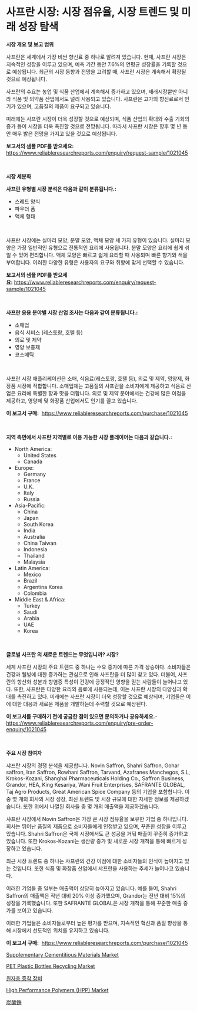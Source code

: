 <p><h1>사프란 시장: 시장 점유율, 시장 트렌드 및 미래 성장 탐색</h1></p><p><strong>시장 개요 및 보고 범위</strong></p>
<p><p>사프란은 세계에서 가장 비싼 향신료 중 하나로 알려져 있습니다. 현재, 사프란 시장은 지속적인 성장을 이루고 있으며, 예측 기간 동안 7.6%의 연평균 성장률을 기록할 것으로 예상됩니다. 최근의 시장 동향과 전망을 고려할 때, 사프란 시장은 계속해서 확장될 것으로 예상됩니다.</p><p>사프란의 수요는 농업 및 식품 산업에서 계속해서 증가하고 있으며, 재래시장뿐만 아니라 식품 및 의약품 산업에서도 널리 사용되고 있습니다. 사프란은 고가의 향신료로서 인기가 있으며, 고품질의 제품이 요구되고 있습니다.</p><p>미래에는 사프란 시장이 더욱 성장할 것으로 예상되며, 식품 산업의 확대와 수출 기회의 증가 등이 시장을 더욱 촉진할 것으로 전망됩니다. 따라서 사프란 시장은 향후 몇 년 동안 매우 밝은 전망을 가지고 있을 것으로 예상됩니다.</p></p>
<p><strong>보고서의 샘플 PDF를 받으세요:</strong> <a href="https://www.reliableresearchreports.com/enquiry/request-sample/1021045">https://www.reliableresearchreports.com/enquiry/request-sample/1021045</a></p>
<p>&nbsp;</p>
<p><strong>시장 세분화</strong></p>
<p><strong>사프란 유형별 시장 분석은 다음과 같이 분류됩니다.:</strong></p>
<p><ul><li>스레드 양식</li><li>파우더 폼</li><li>액체 형태</li></ul></p>
<p>&nbsp;</p>
<p><p>사프란 시장에는 실마리 모양, 분말 모양, 액체 모양 세 가지 유형이 있습니다. 실마리 모양은 가장 일반적인 유형으로 전통적인 요리에 사용됩니다. 분말 모양은 요리에 쉽게 섞일 수 있어 편리합니다. 액체 모양은 빠르고 쉽게 요리할 때 사용되며 빠른 향기와 색을 부여합니다. 이러한 다양한 유형은 사용자의 요구와 취향에 맞게 선택할 수 있습니다.</p></p>
<p><strong>보고서의 샘플 PDF를 받으세요:</strong>&nbsp;<a href="https://www.reliableresearchreports.com/enquiry/request-sample/1021045">https://www.reliableresearchreports.com/enquiry/request-sample/1021045</a></p>
<p>&nbsp;</p>
<p><strong> 사프란 응용 분야별 시장 산업 조사는 다음과 같이 분류됩니다.:</strong></p>
<p><ul><li>소매업</li><li>음식 서비스 (레스토랑, 호텔 등)</li><li>의료 및 제약</li><li>영양 보충제</li><li>코스메틱</li></ul></p>
<p>&nbsp;</p>
<p><p>사프란 시장 애플리케이션은 소매, 식음료(레스토랑, 호텔 등), 의료 및 제약, 영양제, 화장품 시장에 적합합니다. 소매업체는 고품질의 사프란을 소비자에게 제공하고 식음료 산업은 요리에 특별한 향과 맛을 더합니다. 의료 및 제약 분야에서는 건강에 많은 이점을 제공하고, 영양제 및 화장품 산업에서도 인기를 끌고 있습니다.</p></p>
<p><strong>이 보고서 구매:</strong>&nbsp; <a href="https://www.reliableresearchreports.com/purchase/1021045">https://www.reliableresearchreports.com/purchase/1021045</a></p>
<p>&nbsp;</p>
<p><strong>지역 측면에서 사프란 지역별로 이용 가능한 시장 플레이어는 다음과 같습니다.:</strong></p>
<p><ul>
    <li>
        North America:
        <ul>
            <li>United States</li>
            <li>Canada</li>
        </ul>
    </li>
    <li>
        Europe:
        <ul>
            <li>Germany</li>
            <li>France</li>
            <li>U.K.</li>
            <li>Italy</li>
            <li>Russia</li>
        </ul>
    </li>
    <li>
        Asia-Pacific:
        <ul>
            <li>China</li>
            <li>Japan</li>
            <li>South Korea</li>
            <li>India</li>
            <li>Australia</li>
            <li>China Taiwan</li>
            <li>Indonesia</li>
            <li>Thailand</li>
            <li>Malaysia</li>
        </ul>
    </li>
    <li>
        Latin America:
        <ul>
            <li>Mexico</li>
            <li>Brazil</li>
            <li>Argentina Korea</li>
            <li>Colombia</li>
        </ul>
    </li>
    <li>
        Middle East & Africa:
        <ul>
            <li>Turkey</li>
            <li>Saudi</li>
            <li>Arabia</li>
            <li>UAE</li>
            <li>Korea</li>
        </ul>
    </li>
    </ul></p>
<p>&nbsp;</p>
<p><strong>글로벌 사프란 의 새로운 트렌드는 무엇입니까? 시장?</strong></p>
<p><p>세계 사프란 시장의 주요 트렌드 중 하나는 수요 증가에 따른 가격 상승이다. 소비자들은 건강과 웰빙에 대한 증가하는 관심으로 인해 사프란을 더 많이 찾고 있다. 더불어, 사프란의 항산화 성분과 항염증 특성이 건강에 긍정적인 영향을 믿는 사람들이 늘어나고 있다. 또한, 사프란은 다양한 요리와 음료에 사용되는데, 이는 사프란 시장의 다양성과 확대를 촉진하고 있다. 미래에는 사프란 시장이 더욱 성장할 것으로 예상되며, 기업들은 이에 대한 대응과 새로운 제품을 개발하는데 주력할 것으로 예상된다.</p></p>
<p><strong>이 보고서를 구매하기 전에 궁금한 점이 있으면 문의하거나 공유하세요.</strong>- <a href="https://www.reliableresearchreports.com/enquiry/pre-order-enquiry/1021045">https://www.reliableresearchreports.com/enquiry/pre-order-enquiry/1021045</a></p>
<p>&nbsp;</p>
<p><strong>주요 시장 참여자</strong></p>
<p><p>샤프란 시장의 경쟁 분석을 제공합니다. Novin Saffron, Shahri Saffron, Gohar saffron, Iran Saffron, Rowhani Saffron, Tarvand, Azafranes Manchegos, S.L, Krokos-Kozani, Shanghai Pharmaceuticals Holding Co., Saffron Business, Grandor, HEA, King Kesariya, Wani Fruit Enterprises, SAFRANTE GLOBAL, Taj Agro Products, Great American Spice Company 등의 기업을 포함합니다. 이 중 몇 개의 회사의 시장 성장, 최신 트렌드 및 시장 규모에 대한 자세한 정보를 제공하겠습니다. 또한 위에서 나열된 회사들 중 몇 개의 매출액을 제공하겠습니다.</p><p>샤프란 시장에서 Novin Saffron은 가장 큰 시장 점유율을 보유한 기업 중 하나입니다. 회사는 뛰어난 품질의 제품으로 소비자들에게 인정받고 있으며, 꾸준한 성장을 이루고 있습니다. Shahri Saffron은 국제 시장에서도 큰 성공을 거둬 매출이 꾸준히 증가하고 있습니다. 또한 Krokos-Kozani는 생산량 증가 및 새로운 시장 개척을 통해 빠르게 성장하고 있습니다.</p><p>최근 시장 트렌드 중 하나는 샤프란의 건강 이점에 대한 소비자들의 인식이 높아지고 있는 것입니다. 또한 식품 및 화장품 산업에서 샤프란을 사용하는 추세가 늘어나고 있습니다.</p><p>이러한 기업들 중 일부는 매출액이 상당히 높아지고 있습니다. 예를 들어, Shahri Saffron의 매출액은 작년 대비 20% 이상 증가했으며, Grandor는 전년 대비 15%의 성장을 기록했습니다. 또한 SAFRANTE GLOBAL은 시장 개척을 통해 꾸준한 매출 증가를 보이고 있습니다.</p><p>이러한 기업들은 소비자들로부터 높은 평가를 받으며, 지속적인 혁신과 품질 향상을 통해 시장에서 선도적인 위치를 유지하고 있습니다.</p></p>
<p><strong>이 보고서 구매:</strong>&nbsp;&nbsp;<a href="https://www.reliableresearchreports.com/purchase/1021045">https://www.reliableresearchreports.com/purchase/1021045</a></p>
<p><p><a href="https://github.com/mabutironaldo/Market-Research-Report-List-3/blob/main/supplementary-cementitious-materials-market.md">Supplementary Cementitious Materials Market</a></p><p><a href="https://rainy-horn-d69.notion.site/PET-Plastic-Bottles-Recycling-Market-Size-Market-Trends-and-Growth-Outlook-forecasted-for-period-f-285695e10839488f8efe943458f0f285">PET Plastic Bottles Recycling Market</a></p><p><a href="https://github.com/hxzi07639916/Market-Research-Report-List-1/blob/main/3188596189374.md">원자층 증착 장비</a></p><p><a href="https://issuu.com/reportprime-2/docs/high-performance-polymers-hpp-market-size-2030.ppt">High Performance Polymers (HPP) Market</a></p><p><a href="https://github.com/ihabdkwlxs948/Market-Research-Report-List-1/blob/main/2084264189559.md">炭酸鉄</a></p></p>
